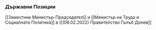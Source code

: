 ### Държавни Позиции
[[Заместник Министър-Председател]] и [[Министър на Труда и Социалната Политика]] в [[(08.02.2022) Правителство Гълъб Донев]]